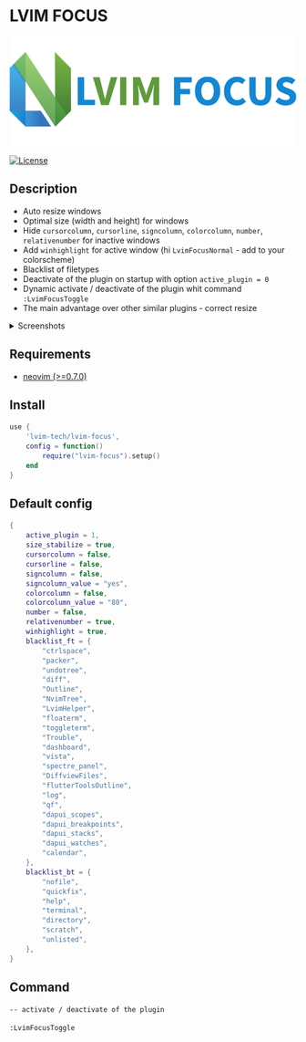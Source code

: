 # LVIM FOCUS

![LVIM FOCUS](https://github.com/lvim-tech/lvim-focus/blob/main/media/lvim-focus.png)

[![License](https://img.shields.io/badge/License-BSD%203--Clause-blue.svg)](https://github.com/lvim-tech/lvim-helper/blob/main/LICENSE)

## Description

-   Auto resize windows
-   Optimal size (width and height) for windows
-   Hide `cursorcolumn`, `cursorline`, `signcolumn`, `colorcolumn`, `number`, `relativenumber` for inactive windows
-   Add `winhighlight` for active window (hi `LvimFocusNormal` - add to your colorscheme)
-   Blacklist of filetypes
-   Deactivate of the plugin on startup with option `active_plugin = 0`
-   Dynamic activate / deactivate of the plugin whit command `:LvimFocusToggle`
-   The main advantage over other similar plugins - correct resize

<details>
<summary>Screenshots</summary>

![01](https://github.com/lvim-tech/lvim-focus/blob/main/media/screenshot_1.png)

![02](https://github.com/lvim-tech/lvim-focus/blob/main/media/screenshot_2.png)

![03](https://github.com/lvim-tech/lvim-focus/blob/main/media/screenshot_3.png)

</details>

## Requirements

-   [neovim (>=0.7.0)](https://github.com/neovim/neovim/wiki/Installing-Neovim)

## Install

```lua
use {
    'lvim-tech/lvim-focus',
    config = function()
        require("lvim-focus").setup()
    end
}
```

## Default config

```lua
{
    active_plugin = 1,
    size_stabilize = true,
    cursorcolumn = false,
    cursorline = false,
    signcolumn = false,
    signcolumn_value = "yes",
    colorcolumn = false,
    colorcolumn_value = "80",
    number = false,
    relativenumber = true,
    winhighlight = true,
    blacklist_ft = {
        "ctrlspace",
        "packer",
        "undotree",
        "diff",
        "Outline",
        "NvimTree",
        "LvimHelper",
        "floaterm",
        "toggleterm",
        "Trouble",
        "dashboard",
        "vista",
        "spectre_panel",
        "DiffviewFiles",
        "flutterToolsOutline",
        "log",
        "qf",
        "dapui_scopes",
        "dapui_breakpoints",
        "dapui_stacks",
        "dapui_watches",
        "calendar",
    },
    blacklist_bt = {
        "nofile",
        "quickfix",
        "help",
        "terminal",
        "directory",
        "scratch",
        "unlisted",
    },
}
```

## Command

```
-- activate / deactivate of the plugin

:LvimFocusToggle
```
